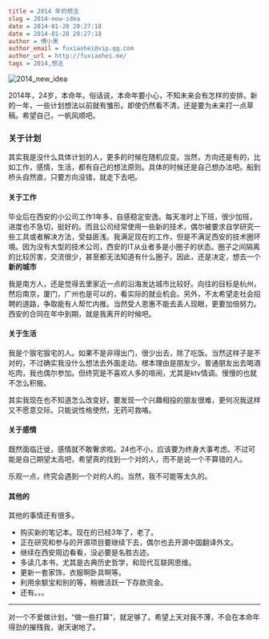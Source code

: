 ```ini

title = 2014 年的想法
slug = 2014-new-idea
date = 2014-01-28 20:27:18
date = 2014-01-28 20:27:18
author = 傅小黑
author_email = fuxiaohei@vip.qq.com
author_url = http://fuxiaohei.me/
tags = 2014,想法

```

![2014_new_idea](/static/media/201401282026245.png)

2014年，24岁，本命年。俗话说，本命年要小心，不知未来会有怎样的安排。新的一年，一些计划想法以前就有雏形。即使仍然看不清，还是要为未来打一点草稿。希望自己，一帆风顺吧。

### 关于计划

其实我是没什么具体计划的人，更多的时候在随机应变。当然，方向还是有的，比如工作，感情，生活，都有自己的想法原则。具体的时候还是自己想办法吧。船到桥头自然直，只要方向没错，就走下去吧。<!--more-->

#### 关于工作

毕业后在西安的小公司工作1年多，自感稳定安逸。每天准时上下班，很少加班，进度也不急切，挺好的。而且公司经常使用一些新的技术，偶尔被要求自学研究一些工具或者解决方法，受益匪浅。我满足现在的工作，但是不满足西安的技术圈环境。因为没有大型的技术公司，西安的IT从业者多是小圈子的状态。圈子之间隔离的比较厉害，交流很少，甚至都无法知道有什么圈子。因此，还是决定，想去一个**新的城市**

我是南方人，还是觉得去里家近一点的沿海发达城市比较好。向往的目标是杭州，然后南京，厦门，广州也是可以的，看实际的就业机会。另外，不太希望走社会招聘的道路，争取能有人帮忙内推。当然受人恩惠不能去丢人现眼，更要加倍努力。西安的合同在年中到期，就是我离开的时候吧。

#### 关于生活

我是个狠宅狠宅的人。如果不是非得出门，很少出去，除了吃饭。当然这样子是不对的，不过确实我没什么想法去外面走动。根本理由是朋友少。普通朋友出去喝酒吃肉，我也偶尔参加。但终究是不喜欢人多的喧闹，尤其是ktv情调。慢慢的也就不怎么积极。

其实我现在也不知道怎么改变好。要发现一个兴趣相投的朋友很难，更何况我这样又不愿意交际。只能说性格使然，无药可救咯。

#### 关于感情

既然面临迁徙，感情就不敢奢求啦。24也不小，应该要为终身大事考虑。不过可能是自己期望太高吧，希望真的找到一个对的人，而不是说一个不算错的人。

乐观一点，终究会遇到一个对的人的。当然，我不可能等太久的。

#### 其他的

其他的事情还有很多。

* 购买新的笔记本。现在的已经3年了，老了。
* 正在研究和参与的开源项目要继续下去，偶尔也去开源中国翻译外文。
* 继续在西安周边看看，没必要是名胜古迹。
* 多读几本书，尤其是古典历史哲学，和现代互联网思维。
* 更新一套家饰，衣服啊卧具啊等。
* 利用余额宝和别的等，稍微活跃一下存款资金。
* 还有。。。

------

对一个不爱做计划，“做一些打算”，就足够了。希望上天对我不薄，不会在本命年得劲的摧残我，谢天谢地了。
